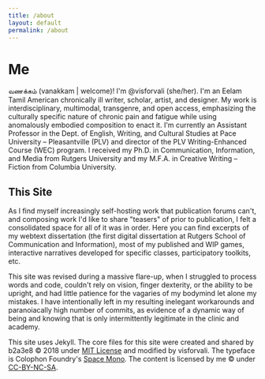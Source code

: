 ```yaml
---
title: /about
layout: default
permalink: /about
---
```


# Me

<span lang="ta">வணக்கம் (vanakkam | welcome)</span>! I'm @visforvali (she/her). I'm an Eelam Tamil American chronically ill writer, scholar, artist, and designer. My work is interdisciplinary, multimodal, transgenre, and open access, emphasizing the culturally specific nature of chronic pain and fatigue while using anomalously embodied composition to enact it. I'm currently an Assistant Professor in the Dept. of English, Writing, and Cultural Studies at Pace University – Pleasantville (PLV) and director of the PLV Writing-Enhanced Course (WEC) program. I received my Ph.D. in Communication, Information, and Media from Rutgers University and my M.F.A. in Creative Writing – Fiction from Columbia University.

## This Site

As I find myself increasingly self-hosting work that publication forums can't, and composing work I'd like to share "teasers" of prior to publication, I felt a consolidated space for all of it was in order. Here you can find excerpts of my webtext dissertation (the first digital dissertation at Rutgers School of Communication and Information), most of my published and WIP games, interactive narratives developed for specific classes, participatory toolkits, etc. 

This site was revised during a massive flare-up, when I struggled to process words and code, couldn't rely on vision, finger dexterity, or the ability to be upright, and had little patience for the vagaries of my bodymind let alone my mistakes. I have intentionally left in my resulting inelegant workarounds and paranoiacally high number of commits, as evidence of a dynamic way of being and knowing that is only intermittently legitimate in the clinic and academy.

This site uses Jekyll. The core files for this site were created and shared by b2a3e8 &#169; 2018 under <a href="https://opensource.org/license/MIT" target="_blank">MIT License</a> and modified by visforvali. The typeface is Colophon Foundry's <a href="https://fonts.google.com/specimen/Space+Mono" target="_blank">Space Mono</a>. The content is licensed by me &#169; under <a href="https://creativecommons.org/licenses/by-nc-sa/4.0/" target="_blank">CC-BY-NC-SA</a>.